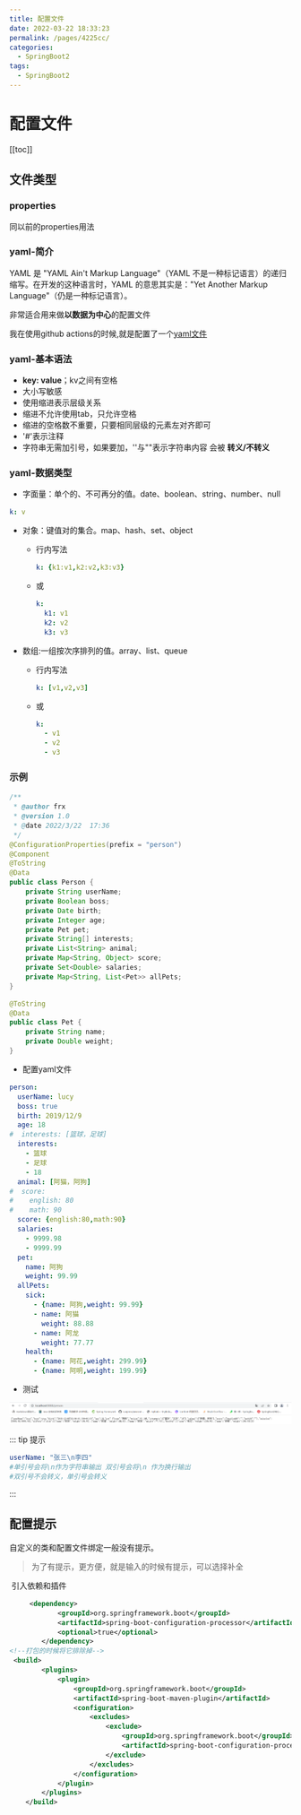 ```yaml
---
title: 配置文件
date: 2022-03-22 18:33:23
permalink: /pages/4225cc/
categories:
  - SpringBoot2
tags:
  - SpringBoot2
---
```

# 配置文件

[[toc]]

## 文件类型

### properties

同以前的properties用法

### yaml-简介

YAML 是 "YAML Ain't Markup Language"（YAML 不是一种标记语言）的递归缩写。在开发的这种语言时，YAML 的意思其实是："Yet Another Markup Language"（仍是一种标记语言）。 

非常适合用来做**以数据为中心**的配置文件

我在使用github actions的时候,就是配置了一个[yaml文件](https://github.com/xustudyxu/VuepressBlog/blob/master/.github/workflows/deploy.yml)

### yaml-基本语法

- **key: value**；kv之间有空格
- 大小写敏感
- 使用缩进表示层级关系
- 缩进不允许使用tab，只允许空格
- 缩进的空格数不重要，只要相同层级的元素左对齐即可
- '#'表示注释
- 字符串无需加引号，如果要加，''与""表示字符串内容 会被 **转义/不转义**

### yaml-数据类型

- 字面量：单个的、不可再分的值。date、boolean、string、number、null

```yaml
k: v
```

+ 对象：键值对的集合。map、hash、set、object 

  + 行内写法

    ```yaml
    k: {k1:v1,k2:v2,k3:v3}
    ```

  + 或

    ```yaml
    k:
      k1: v1
      k2: v2
      k3: v3
    ```

+ 数组:一组按次序排列的值。array、list、queue
  + 行内写法

    ```yaml
    k: [v1,v2,v3]
    ```

  + 或

    ```yaml
    k:
      - v1
      - v2
      - v3
    ```

### 示例

```java
/**
 * @author frx
 * @version 1.0
 * @date 2022/3/22  17:36
 */
@ConfigurationProperties(prefix = "person")
@Component
@ToString
@Data
public class Person {
    private String userName;
    private Boolean boss;
    private Date birth;
    private Integer age;
    private Pet pet;
    private String[] interests;
    private List<String> animal;
    private Map<String, Object> score;
    private Set<Double> salaries;
    private Map<String, List<Pet>> allPets;
}
```

```java
@ToString
@Data
public class Pet {
    private String name;
    private Double weight;
}
```

+ 配置yaml文件

```yaml
person:
  userName: lucy
  boss: true
  birth: 2019/12/9
  age: 18
#  interests: [篮球，足球]
  interests:
    - 篮球
    - 足球
    - 18
  animal: [阿猫，阿狗]
#  score:
#    english: 80
#    math: 90
  score: {english:80,math:90}
  salaries:
    - 9999.98
    - 9999.99
  pet:
    name: 阿狗
    weight: 99.99
  allPets:
    sick:
      - {name: 阿狗,weight: 99.99}
      - name: 阿猫
        weight: 88.88
      - name: 阿龙
        weight: 77.77
    health:
      - {name: 阿花,weight: 299.99}
      - {name: 阿明,weight: 199.99}
```

+ 测试

![1647943986898](./images/04/01.png)

::: tip 提示

```yaml
userName: "张三\n李四"
#单引号会将\n作为字符串输出 双引号会将\n 作为换行输出
#双引号不会转义，单引号会转义
```

::: 

## 配置提示

自定义的类和配置文件绑定一般没有提示。

> 为了有提示，更方便，就是输入的时候有提示，可以选择补全

​	引入依赖和插件

```xml
     <dependency>
            <groupId>org.springframework.boot</groupId>
            <artifactId>spring-boot-configuration-processor</artifactId>
            <optional>true</optional>
        </dependency>
<!--打包的时候将它排除掉-->
 <build>
        <plugins>
            <plugin>
                <groupId>org.springframework.boot</groupId>
                <artifactId>spring-boot-maven-plugin</artifactId>
                <configuration>
                    <excludes>
                        <exclude>
                            <groupId>org.springframework.boot</groupId>
                            <artifactId>spring-boot-configuration-processor</artifactId>
                        </exclude>
                    </excludes>
                </configuration>
            </plugin>
        </plugins>
    </build>
```


